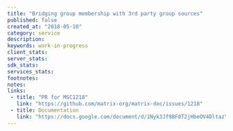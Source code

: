 ```yaml
---
title: "Bridging group membership with 3rd party group sources"
published: false
created_at: "2018-05-10"
category: service
description:
keywords: work-in-progress
client_stats:
server_stats:
sdk_stats:
services_stats:
footnotes:
notes:
links:
 - title: "PR for MSC1218"
   link: "https://github.com/matrix-org/matrix-doc/issues/1218"
 - title: Documentation
   link: "https://docs.google.com/document/d/1Nyk3Jf9BF0T2jHbeOV4DltazY5a3eP2meovSnMKDsxU/edit#heading=h.aienm7wdvf4q"
---
```

